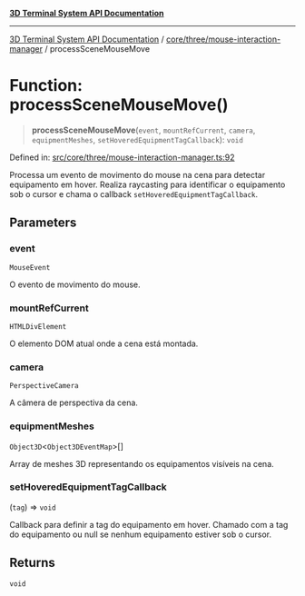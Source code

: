 [**3D Terminal System API Documentation**](../../../../README.md)

***

[3D Terminal System API Documentation](../../../../README.md) / [core/three/mouse-interaction-manager](../README.md) / processSceneMouseMove

# Function: processSceneMouseMove()

> **processSceneMouseMove**(`event`, `mountRefCurrent`, `camera`, `equipmentMeshes`, `setHoveredEquipmentTagCallback`): `void`

Defined in: [src/core/three/mouse-interaction-manager.ts:92](https://github.com/Dicommunitas/ThreeJS_Terminal_3D2/blob/329dd5ef132dd57d615e45fca2699e6c6fa5c711/src/core/three/mouse-interaction-manager.ts#L92)

Processa um evento de movimento do mouse na cena para detectar equipamento em hover.
Realiza raycasting para identificar o equipamento sob o cursor e chama o callback `setHoveredEquipmentTagCallback`.

## Parameters

### event

`MouseEvent`

O evento de movimento do mouse.

### mountRefCurrent

`HTMLDivElement`

O elemento DOM atual onde a cena está montada.

### camera

`PerspectiveCamera`

A câmera de perspectiva da cena.

### equipmentMeshes

`Object3D`\<`Object3DEventMap`\>[]

Array de meshes 3D representando os equipamentos visíveis na cena.

### setHoveredEquipmentTagCallback

(`tag`) => `void`

Callback para definir a tag do equipamento em hover.
       Chamado com a tag do equipamento ou null se nenhum equipamento estiver sob o cursor.

## Returns

`void`
